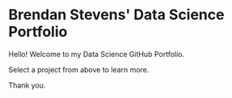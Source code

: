 # Brendan Stevens' Data Science Portfolio
Hello! Welcome to my Data Science GitHub Portfolio.

Select a project from above to learn more.

Thank you.
